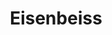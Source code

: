 ---
layout: page
title: Eisenbeiss
description: 
img: assets/img/partners/eisenbeiss.png
redirect: https://www.eisenbeiss.com/
importance: 3
category: Industrial
---
